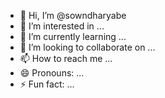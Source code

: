 - 👋 Hi, I’m @sowndharyabe
- 👀 I’m interested in ...
- 🌱 I’m currently learning ...
- 💞️ I’m looking to collaborate on ...
- 📫 How to reach me ...
- 😄 Pronouns: ...
- ⚡ Fun fact: ...

<!---
sowndharyabe/sowndharyabe is a ✨ special ✨ repository because its `README.md` (this file) appears on your GitHub profile.
You can click the Preview link to take a look at your changes.
--->
